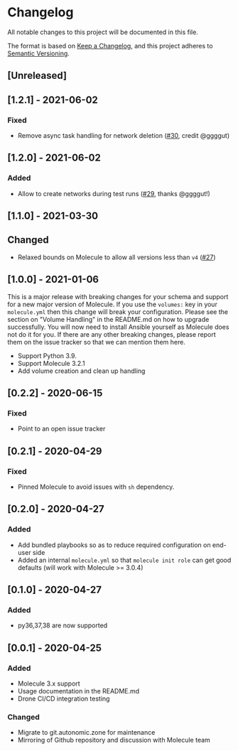 # Changelog

All notable changes to this project will be documented in this file.

The format is based on [Keep a Changelog](https://keepachangelog.com/en/1.0.0/),
and this project adheres to [Semantic Versioning](https://semver.org/spec/v2.0.0.html).

## [Unreleased]

## [1.2.1] - 2021-06-02

### Fixed

- Remove async task handling for network deletion ([#30](https://github.com/ansible-community/molecule-hetznercloud/pull/30), credit @ggggut)

## [1.2.0] - 2021-06-02

### Added

- Allow to create networks during test runs ([#29](https://github.com/ansible-community/molecule-hetznercloud/pull/29), thanks @ggggut!)

## [1.1.0] - 2021-03-30

## Changed

- Relaxed bounds on Molecule to allow all versions less than `v4` ([#27](https://github.com/ansible-community/molecule-hetznercloud/pull/27))

## [1.0.0] - 2021-01-06

This is a major release with breaking changes for your schema and support for a
new major version of Molecule. If you use the `volumes:` key in your
`molecule.yml` then this change will break your configuration. Please see the
section on "Volume Handling" in the README.md on how to upgrade successfully.
You will now need to install Ansible yourself as Molecule does not do it for
you. If there are any other breaking changes, please report them on the issue
tracker so that we can mention them here.

- Support Python 3.9.
- Support Molecule 3.2.1
- Add volume creation and clean up handling

## [0.2.2] - 2020-06-15

### Fixed

- Point to an open issue tracker

## [0.2.1] - 2020-04-29

### Fixed

- Pinned Molecule to avoid issues with `sh` dependency.

## [0.2.0] - 2020-04-27

### Added

- Add bundled playbooks so as to reduce required configuration on end-user side
- Added an internal `molecule.yml` so that `molecule init role` can get good defaults (will work with Molecule >= 3.0.4)

## [0.1.0] - 2020-04-27

### Added

- py36,37,38 are now supported

## [0.0.1] - 2020-04-25

### Added

- Molecule 3.x support
- Usage documentation in the README.md
- Drone CI/CD integration testing

### Changed

- Migrate to git.autonomic.zone for maintenance
- Mirroring of Github repository and discussion with Molecule team
